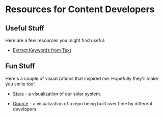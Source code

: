 # Resources for Content Developers


## Useful Stuff

Here are a few resources you might find useful:

 * [Extract Keywords from Text](https://share.streamlit.io/streamlit/example-app-bert-keyword-extractor/main/app.py)

## Fun Stuff
Here's a couple of visualizations that inspired me. Hopefully they'll make you smile too!

 * [Stars](http://stars.chromeexperiments.com/) - a visualization of our solar system.

 * [Gource](https://gource.io/) - a visualization of a repo being built over time by different developers.